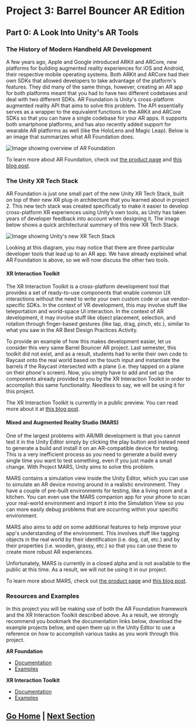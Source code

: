 # Project 3: Barrel Bouncer AR Edition

## Part 0: A Look Into Unity's AR Tools

### The History of Modern Handheld AR Development

A few years ago, Apple and Google introduced ARKit and ARCore, new platforms for building augmented reality experiences for iOS and Android, their respective mobile operating systems. Both ARKit and ARCore had their own SDKs that allowed developers to take advantage of the platform's features. They did many of the same things, however, creating an AR app for both platforms meant that you had to have two different codebases and deal with two different SDKs. AR Foundation is Unity's cross-platform augmented reality API that aims to solve this problem. The API essentially serves as a wrapper to the equivalent functions in the ARKit and ARCore SDKs so that you can have a single codebase for your AR apps. It supports both smartphone platforms, and has also recently added support for wearable AR platforms as well (like the HoloLens and Magic Leap). Below is an image that summarizes what AR Foundation does.

![Image showing overview of AR Foundation](https://blogs.unity3d.com/wp-content/uploads/2018/12/image4-1.png)

To learn more about AR Foundation, check out [the product page](https://unity.com/unity/features/arfoundation) and [this blog post](https://blogs.unity3d.com/2018/12/18/unitys-handheld-ar-ecosystem-ar-foundation-arcore-and-arkit/).

### The Unity XR Tech Stack

AR Foundation is just one small part of the new Unity XR Tech Stack, built on top of their new XR plug-in architecture that you learned about in project 2. This new tech stack was created specifically to make it easier to develop cross-platform XR experiences using Unity’s own tools, as Unity has taken years of developer feedback into account when designing it. The image below shows a quick architectural summary of this new XR Tech Stack.

![Image showing Unity's new XR Tech Stack](https://docs.unity3d.com/2019.3/Documentation/uploads/Main/unity-xr-tech-stack.png)

Looking at this diagram, you may notice that there are three particular developer tools that lead up to an AR app. We have already explained what AR Foundation is above, so we will now discuss the other two tools.

#### XR Interaction Toolkit

The XR Interaction Toolkit is a cross-platform development tool that provides a set of ready-to-use components that enable common UX interactions without the need to write your own custom code or use vendor-specific SDKs. In the context of VR development, this may involve stuff like teleportation and world-space UI interaction. In the context of AR development, it may involve stuff like object placement, selection, and rotation through finger-based gestures (like tap, drag, pinch, etc.), similar to what you saw in the AR Best Design Practices Activity.

To provide an example of how this makes development easier, let us consider this very same Barrel Bouncer AR project. Last semester, this toolkit did not exist, and as a result, students had to write their own code to Raycast onto the real world based on the touch input and instantiate the barrels if the Raycast intersected with a plane (i.e. they tapped on a plane on their phone's screen). Now, you simply have to add and set up the components already provided to you by the XR Interaction Toolkit in order to accomplish this same functionality. Needless to say, we will be using it for this project.

The XR Interaction Toolkit is currently in a public preview. You can read more about it at [this blog post](https://blogs.unity3d.com/2019/12/17/xr-interaction-toolkit-preview-package-is-here/).

#### Mixed and Augmented Reality Studio (MARS)

One of the largest problems with AR/MR development is that you cannot test it in the Unity Editor simply by clicking the play button and instead need to generate a build and install it on an AR-compatible device for testing. This is a very inefficient process as you need to generate a build every single time you want to test something, even if you just made a small change. With Project MARS, Unity aims to solve this problem.

MARS contains a simulation view inside the Unity Editor, which you can use to simulate an AR device moving around in a realistic environment. They have a couple of pre-built environments for testing, like a living room and a kitchen. You can even use the MARS companion app for your phone to scan your real-world environment and import it into the Simulation View so you can more easily debug problems that are occurring within your specific environment.

MARS also aims to add on some additional features to help improve your app's understanding of the environment. This involves stuff like tagging objects in the real world by their identification (i.e. dog, cat, etc.) and by their properties (i.e. wooden, grassy, etc.) so that you can use these to create more robust AR experiences.

Unfortunately, MARS is currently in a closed alpha and is not available to the public at this time. As a result, we will not be using it in our project.

To learn more about MARS, check out [the product page](https://unity.com/unity/features/mars) and [this blog post](https://blogs.unity3d.com/2019/10/02/labs-spotlight-project-mars/).

### Resources and Examples

In this project you will be making use of both the AR Foundation framework and the XR Interaction Toolkit described above. As a result, we strongly recommend you bookmark the documentation links below, download the example projects below, and open them up in the Unity Editor to use a reference on how to accomplish various tasks as you work through this project.

**AR Foundation**

- [Documentation](https://docs.unity3d.com/Packages/com.unity.xr.arfoundation@latest/)
- [Examples](https://github.com/Unity-Technologies/arfoundation-samples)

**XR Interaction Toolkit**

- [Documentation](https://docs.unity3d.com/Packages/com.unity.xr.interaction.toolkit@latest/)
- [Examples](https://github.com/Unity-Technologies/XR-Interaction-Toolkit-Examples)

## [Go Home](..) | [Next Section](../setup)

